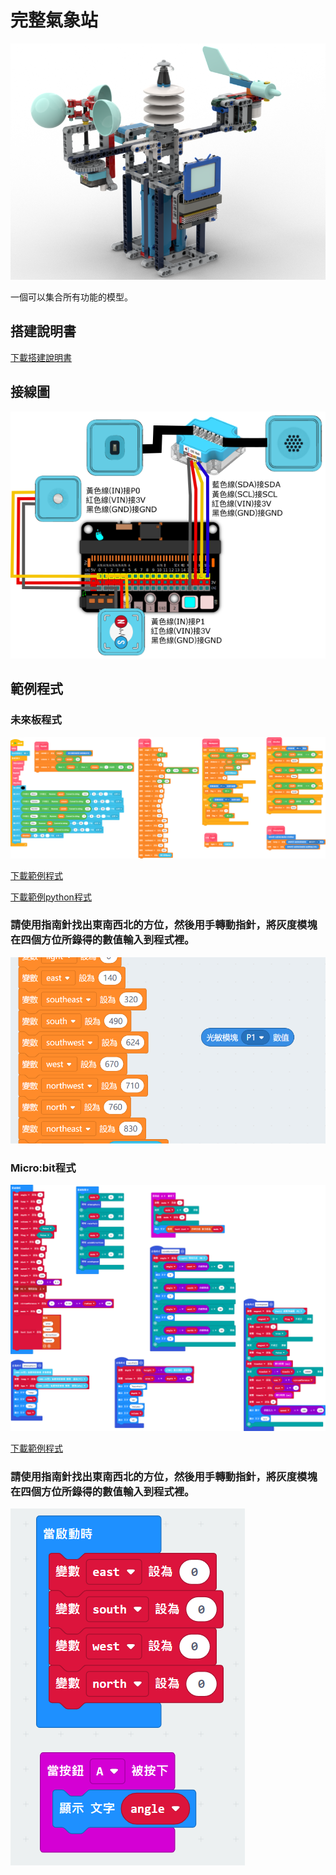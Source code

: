 # 完整氣象站

![](./images/complete_station.png)

一個可以集合所有功能的模型。

## 搭建說明書

[下載搭建說明書](https://github.com/kittenbothk/kittenbothk/raw/master/Kits/weatherstation/instructions/complete_station.pdf)

## 接線圖

![](./images/complete_wiring.png)

## 範例程式

### 未來板程式

![](./images/complete_grayscale_code.png)

[下載範例程式](https://github.com/kittenbothk/kittenbothk/raw/master/Kits/weatherstation/sb3/7_complete.sb3)

[下載範例python程式](https://github.com/kittenbothk/kittenbothk/raw/master/Kits/weatherstation/py/7_complete.py)

### 請使用指南針找出東南西北的方位，然後用手轉動指針，將灰度模塊在四個方位所錄得的數值輸入到程式裡。

![](./images/complete_grayscale_code1.png)

### Micro:bit程式

![](./images/complete_code_mc.png)

[下載範例程式](https://makecode.microbit.org/_d6TWPUfVTfu2)

### 請使用指南針找出東南西北的方位，然後用手轉動指針，將灰度模塊在四個方位所錄得的數值輸入到程式裡。

![](./images/complete_grayscale_code2.png)